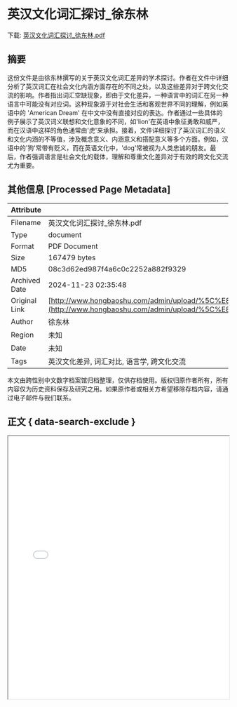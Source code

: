 # 英汉文化词汇探讨_徐东林

<!-- tcd_download_link -->
下载: [英汉文化词汇探讨_徐东林.pdf](英汉文化词汇探讨_徐东林.pdf)
<!-- tcd_download_link_end -->

## 摘要

<!-- tcd_abstract -->
这份文件是由徐东林撰写的关于英汉文化词汇差异的学术探讨。作者在文件中详细分析了英汉词汇在社会文化内涵方面存在的不同之处，以及这些差异对于跨文化交流的影响。作者指出词汇空缺现象，即由于文化差异，一种语言中的词汇在另一种语言中可能没有对应词。这种现象源于对社会生活和客观世界不同的理解，例如英语中的 'American Dream' 在中文中没有直接对应的表达。作者通过一些具体的例子展示了英汉词义联想和文化意象的不同，如'lion'在英语中象征勇敢和威严，而在汉语中这样的角色通常由'虎'来承担。接着，文件详细探讨了英汉词汇的语义和文化内涵的不等值，涉及概念意义、内涵意义和搭配意义等多个方面。例如，汉语中的'狗'常带有贬义，而在英语文化中，'dog'常被视为人类忠诚的朋友。最后，作者强调语言是社会文化的载体，理解和尊重文化差异对于有效的跨文化交流尤为重要。

<!-- tcd_abstract_end -->

## 其他信息 [Processed Page Metadata]

| Attribute       | Value                                  |
|-----------------|----------------------------------------|
| Filename        | 英汉文化词汇探讨_徐东林.pdf                             |
| Type            | document                                 |
| Format          | PDF Document                               |
| Size            | 167479 bytes                           |
| MD5             | 08c3d62ed987f4a6c0c2252a882f9329                                  |
| Archived Date   | 2024-11-23 02:35:48                             |
| Original Link   | [http://www.hongbaoshu.com/admin/upload/%5C%E8%8B%B1%E6%B1%89%E8%AF%8D%E6%B1%87%E7%9A%84%E7%A4%BE%E4%BC%9A%E6%96%87%E5%8C%96%E5%86%85%E6%B6%B5%E6%BC%AB%E8%B0%88.pdf](http://www.hongbaoshu.com/admin/upload/%5C%E8%8B%B1%E6%B1%89%E8%AF%8D%E6%B1%87%E7%9A%84%E7%A4%BE%E4%BC%9A%E6%96%87%E5%8C%96%E5%86%85%E6%B6%B5%E6%BC%AB%E8%B0%88.pdf)                         |
| Author          | 徐东林                               |
| Region          | 未知                               |
| Date            | 未知                                 |
| Tags            | 英汉文化差异, 词汇对比, 语言学, 跨文化交流                                 |

本文由跨性别中文数字档案馆归档整理，仅供存档使用。版权归原作者所有，所有内容仅为历史资料保存及研究之用。如果原作者或相关方希望移除存档内容，请通过电子邮件与我们联系。

## 正文 { data-search-exclude }

<!-- tcd_main_text -->
<iframe src="../英汉文化词汇探讨_徐东林.pdf" width="100%" height="600px">
    <p>无法显示PDF，请下载查看。</p>
</iframe>
<!-- tcd_main_text_end -->

